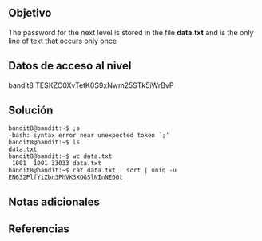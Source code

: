 ## Objetivo
The password for the next level is stored in the file **data.txt** and is the only line of text that occurs only once

## Datos de acceso al nivel
bandit8
TESKZC0XvTetK0S9xNwm25STk5iWrBvP
## Solución
```
bandit8@bandit:~$ ;s
-bash: syntax error near unexpected token `;'
bandit8@bandit:~$ ls
data.txt
bandit8@bandit:~$ wc data.txt 
 1001  1001 33033 data.txt
bandit8@bandit:~$ cat data.txt | sort | uniq -u
EN632PlfYiZbn3PhVK3XOGSlNInNE00t

```
## Notas adicionales

## Referencias